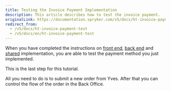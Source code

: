```yaml
---
title: Testing the Invoice Payment Implementation
description: This article describes how to test the invoice payment.
originalLink: https://documentation.spryker.com/v5/docs/ht-invoice-payment-test
redirect_from:
  - /v5/docs/ht-invoice-payment-test
  - /v5/docs/en/ht-invoice-payment-test
---
```


When you have completed the instructions on [front end](https://documentation.spryker.com/docs/en/ht-invoice-payment-fe), [back end](https://documentation.spryker.com/docs/en/ht-invoice-payment-be) and [shared](https://documentation.spryker.com/docs/en/ht-invoice-payment-fe-be-shared) implementation, you are able to test the payment method you just implemented.

 This is the last step for this tutorial.

All you need to do is to submit a new order from Yves. After that you can control the flow of the order in the Back Office.

